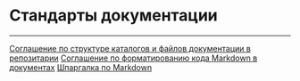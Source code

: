 # Стандарты документации #

---

[Соглашение по структуре каталогов и файлов документации в репозитарии](document_standart/catalog_structure.md)
[Соглашение по форматированию кода Markdown в документах](document_standart/format_code_in_docs.md)
[Шпаргалка по Markdown](document_standart/markdown_cheatsheet.md)
